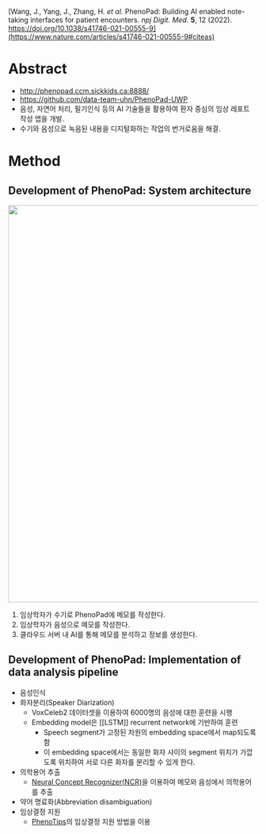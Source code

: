 [Wang, J., Yang, J., Zhang, H. _et al._ PhenoPad: Building AI enabled note-taking interfaces for patient encounters. _npj Digit. Med._ **5**, 12 (2022). https://doi.org/10.1038/s41746-021-00555-9](https://www.nature.com/articles/s41746-021-00555-9#citeas)
# Abstract
- http://phenopad.ccm.sickkids.ca:8888/
- https://github.com/data-team-uhn/PhenoPad-UWP
- 음성, 자연어 처리, 필기인식 등의 AI 기술들을 활용하여 환자 중심의 임상 레포트 작성 앱을 개발.
- 수기와 음성으로 녹음된 내용을 디지털화하는 작업의 번거로움을 해결.
# Method
## Development of PhenoPad: System architecture
<img src="https://media.springernature.com/full/springer-static/image/art%3A10.1038%2Fs41746-021-00555-9/MediaObjects/41746_2021_555_Fig1_HTML.png?as=webp" width=800>

1. 임상학자가 수기로 PhenoPad에 메모를 작성한다.
2. 임상학자가 음성으로 메모를 작성한다.
3. 클라우드 서버 내 AI를 통해 메모를 분석하고 정보를 생성한다.
## Development of PhenoPad: Implementation of data analysis pipeline
- 음성인식
- 화자분리(Speaker Diarization)
	- VoxCeleb2 데이터셋을 이용하여 6000명의 음성에 대한 훈련을 시행
	- Embedding model은 [[LSTM]] recurrent network에 기반하여 훈련
		- Speech segment가 고정된 차원의 embedding space에서 map되도록 함
		- 이 embedding space에서는 동일한 화자 사이의 segment 위치가 가깝도록 위치하여 서로 다른 화자를 분리할 수 있게 한다.
- 의학용어 추출
	- [Neural Concept Recognizer(NCR)](https://ncr.ccm.sickkids.ca/curr/)을 이용하여 메모와 음성에서 의학용어를 추출
- 약어 명료화(Abbreviation disambiguation)
- 임상결정 지원
	- [PhenoTips](https://phenotips.com/)의 임상결정 지원 방법을 이용